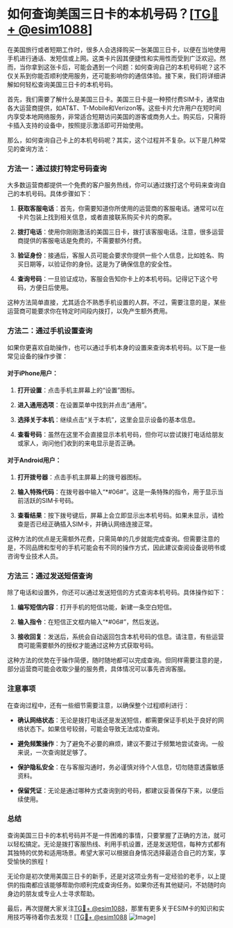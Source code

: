 # 如何查询美国三日卡的本机号码？[[TG💪+ @esim1088](https://t.me/s/esim1088)]

在美国旅行或者短期工作时，很多人会选择购买一张美国三日卡，以便在当地使用手机进行通话、发短信或上网。这类卡片因其便捷性和实用性而受到广泛欢迎。然而，当你拿到这张卡后，可能会遇到一个问题：如何查询自己的本机号码呢？这不仅关系到你能否顺利使用服务，还可能影响你的通信体验。接下来，我们将详细讲解如何轻松查询美国三日卡的本机号码。

首先，我们需要了解什么是美国三日卡。美国三日卡是一种预付费SIM卡，通常由各大运营商提供，如AT&T、T-Mobile和Verizon等。这些卡片允许用户在短时间内享受本地网络服务，非常适合短期访问美国的游客或商务人士。购买后，只需将卡插入支持的设备中，按照提示激活即可开始使用。

那么，如何查询自己卡上的本机号码呢？其实，这个过程并不复杂。以下是几种常见的查询方法：

### 方法一：通过拨打特定号码查询

大多数运营商都提供一个免费的客户服务热线，你可以通过拨打这个号码来查询自己的本机号码。具体步骤如下：

1. **获取客服电话**：首先，你需要知道你所使用的运营商的客服电话。通常可以在卡片包装上找到相关信息，或者直接联系购买卡片的商家。
   
2. **拨打电话**：使用你刚刚激活的美国三日卡，拨打该客服电话。注意，很多运营商提供的客服电话是免费的，不需要额外付费。

3. **验证身份**：接通后，客服人员可能会要求你提供一些个人信息，比如姓名、购买日期等，以验证你的身份。这是为了确保信息的安全性。

4. **查询号码**：一旦验证成功，客服会告知你卡上的本机号码。记得记下这个号码，方便日后使用。

这种方法简单直接，尤其适合不熟悉手机设置的人群。不过，需要注意的是，某些运营商可能要求你在特定时间段内拨打，以免产生额外费用。

### 方法二：通过手机设置查询

如果你更喜欢自助操作，也可以通过手机本身的设置来查询本机号码。以下是一些常见设备的操作步骤：

#### 对于iPhone用户：

1. **打开设置**：点击手机主屏幕上的“设置”图标。

2. **进入通用选项**：在设置菜单中找到并点击“通用”。

3. **选择关于本机**：继续点击“关于本机”，这里会显示设备的基本信息。

4. **查看号码**：虽然在这里不会直接显示本机号码，但你可以尝试拨打电话给朋友或家人，询问他们收到的来电显示是否正确。

#### 对于Android用户：

1. **打开拨号器**：点击手机主屏幕上的拨号器图标。

2. **输入特殊代码**：在拨号器中输入“*#06#”。这是一条特殊的指令，用于显示当前活跃的SIM卡号码。

3. **查看结果**：按下拨号键后，屏幕上会立即显示出本机号码。如果未显示，请检查是否已经正确插入SIM卡，并确认网络连接正常。

这种方法的优点是无需额外花费，只需简单的几步就能完成查询。但需要注意的是，不同品牌和型号的手机可能会有不同的操作方式，因此建议查阅设备说明书或咨询专业技术人员。

### 方法三：通过发送短信查询

除了电话和设置外，你还可以通过发送短信的方式查询本机号码。具体操作如下：

1. **编写短信内容**：打开手机的短信功能，新建一条空白短信。

2. **输入指令**：在短信正文框内输入“*#06#”，然后发送。

3. **接收回复**：发送后，系统会自动返回包含本机号码的信息。请注意，有些运营商可能需要额外的授权才能通过这种方式获取号码。

这种方法的优势在于操作简便，随时随地都可以完成查询。但同样需要注意的是，部分运营商可能会收取少量的服务费，具体情况可以事先咨询客服。

### 注意事项

在查询过程中，还有一些细节需要注意，以确保整个过程顺利进行：

- **确认网络状态**：无论是拨打电话还是发送短信，都需要保证手机处于良好的网络状态下。如果信号较弱，可能会导致无法成功查询。
  
- **避免频繁操作**：为了避免不必要的麻烦，建议不要过于频繁地尝试查询。一般来说，一次查询就足够了。

- **保护隐私安全**：在与客服沟通时，务必谨慎对待个人信息，切勿随意透露敏感资料。

- **保留凭证**：无论是通过哪种方式查询到的号码，都建议妥善保存下来，以便后续使用。

### 总结

查询美国三日卡的本机号码并不是一件困难的事情，只要掌握了正确的方法，就可以轻松搞定。无论是拨打客服热线、利用手机设置，还是发送短信，每种方式都有其独特的优势和适用场景。希望大家可以根据自身情况选择最适合自己的方案，享受愉快的旅程！

无论你是初次使用美国三日卡的新手，还是对这项业务有一定经验的老手，以上提供的指南都应该能够帮助你顺利完成查询任务。如果你还有其他疑问，不妨随时向身边的朋友或专业人士寻求帮助。

最后，再次提醒大家关注[TG💪+ @esim1088](https://t.me/s/esim1088)，那里有更多关于ESIM卡的知识和实用技巧等待着你去发现！[[TG💪+ @esim1088](https://t.me/s/esim1088) ![Image](https://i.postimg.cc/4NQfJmqS/Snipaste-2025-05-13-00-14-12.png)]